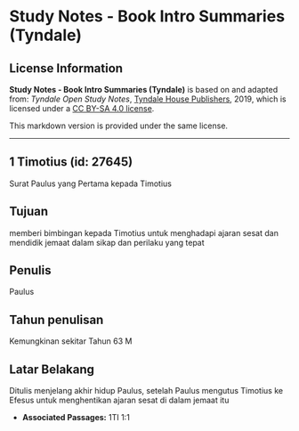 # Study Notes - Book Intro Summaries (Tyndale)

## License Information

**Study Notes - Book Intro Summaries (Tyndale)** is based on and adapted from: _Tyndale Open Study Notes_, [Tyndale House Publishers](https://tyndaleopenresources.com/), 2019, which is licensed under a [CC BY-SA 4.0 license](https://creativecommons.org/licenses/by-sa/4.0/legalcode.en).

This markdown version is provided under the same license.



--------------------------------

## 1 Timotius (id: 27645)

Surat Paulus yang Pertama kepada Timotius

Tujuan
------

memberi bimbingan kepada Timotius untuk menghadapi ajaran sesat dan mendidik jemaat dalam sikap dan perilaku yang tepat

Penulis
-------

Paulus

Tahun penulisan
---------------

Kemungkinan sekitar Tahun 63 M

Latar Belakang
--------------

Ditulis menjelang akhir hidup Paulus, setelah Paulus mengutus Timotius ke Efesus untuk menghentikan ajaran sesat di dalam jemaat itu

* **Associated Passages:** 1TI 1:1


